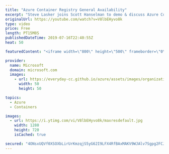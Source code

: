 ```yaml
---
title: "Azure Container Registry General Availability"
excerpt: "Steve Lasker joins Scott Hanselman to demo & discuss Azure Container Registry, which was in preview since November 2016. Since then, we have received a lot of valuable feedback from customers that we've worked to incorporate, which enables us to move Azure Container Registry to GA.  Harness the power"
originalUrl: https://youtube.com/watch?v=V8lbEHyvo8k
type: video
price: Free
length: PT15M8S
publishedDateTime: 2019-07-16T22:40:55Z
heat: 50

featuredContent: "<iframe width=\"800\" height=\"500\" frameborder=\"0\" src=\"https://www.youtube.com/embed/V8lbEHyvo8k\" allow=\"accelerometer; autoplay; encrypted-media; gyroscope; picture-in-picture\" allowfullscreen></iframe>"

provider:
  name: Microsoft
  domain: microsoft.com
  images:
    - url: https://everyday-cc.github.io/azure/assets/images/organizations/microsoft.com-50x50.jpg
      width: 50
      height: 50

topics:
  - Azure
  - Containers

images:
  - url: https://i.ytimg.com/vi/V8lbEHyvo8k/maxresdefault.jpg
    width: 1280
    height: 720
    isCached: true

secured: "4ONsxUQVf0XSOXbLirUrKmzqjS5yG62I9LFX4RfBAxMAKV9WJAlv7Sgpg2FCJlodPwLdmp4/Fdqxy0NjIj1MlaHinnQnTfxs/S5Jr3JGm/5njDfKATuC0nIjMNRl3O7f+qpq7quFzo5L4zcqhrxl4nZ7eeK+QidRC4m2rDyIQIFVazgbP76t0O11uvz9CKxI1yuaFdYd9yru88BoksqDAMn9HE4v6U6a2X1tJABynRM36bg5vB1w4FhHbWIVVDgBPRsBtQnFnbJvu/Q/ArMHT4prJG18xfLOSJe0gi5z95sX6ZWCz9EVPWfPm0szKdyZyNoJoQHRlmLpdJF1Anfxu2QI5XHnWRxn1/jVOl9eP+3lPhin2F1W8Esqj5FO0FZwA4Egp1IbNlF97+IHHn6mTKuP0RTVvS2o4XDGYDIsdTk=;nQ9DeAuKwy8NDfZaX8+ssA=="
---
```


